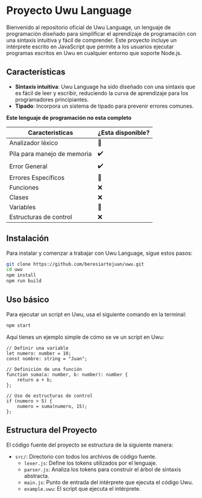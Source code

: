 # Proyecto Uwu Language

Bienvenido al repositorio oficial de Uwu Language, un lenguaje de programación diseñado para simplificar el aprendizaje de programación con una sintaxis intuitiva y fácil de comprender. Este proyecto incluye un intérprete escrito en JavaScript que permite a los usuarios ejecutar programas escritos en Uwu en cualquier entorno que soporte Node.js.

## Características

- **Sintaxis intuitiva**: Uwu Language ha sido diseñado con una sintaxis que es fácil de leer y escribir, reduciendo la curva de aprendizaje para los programadores principiantes.
- **Tipado**: Incorpora un sistema de tipado para prevenir errores comunes.

**Este lenguaje de programación no esta completo**

| Caracteristicas | ¿Esta disponible? |
|---|---|
| Analizador léxico | 🧰 |
| Pila para manejo de memoria | ✔️ |
| Error General | ✔️ |
| Errores Específicos | 🧰 |
| Funciones | ❌ |
| Clases | ❌ |
| Variables | 🧰 |
| Estructuras de control | ❌ |

## Instalación

Para instalar y comenzar a trabajar con Uwu Language, sigue estos pasos:

```bash
git clone https://github.com/beresiartejuan/uwu.git
cd uwu
npm install
npm run build
```

## Uso básico

Para ejecutar un script en Uwu, usa el siguiente comando en la terminal:

```bash
npm start
```

Aquí tienes un ejemplo simple de cómo se ve un script en Uwu:

```uwu
// Definir una variable
let numero: number = 10;
const nombre: string = "Juan";

// Definición de una función
function suma(a: number, b: number): number {
    return a + b;
};

// Uso de estructuras de control
if (numero > 5) {
    numero = suma(numero, 15);
};
```

## Estructura del Proyecto

El código fuente del proyecto se estructura de la siguiente manera:

- `src/`: Directorio con todos los archivos de código fuente.
  - `lexer.js`: Define los tokens utilizados por el lenguaje.
  - `parser.js`: Analiza los tokens para construir el árbol de sintaxis abstracta.
  - `main.js`: Punto de entrada del intérprete que ejecuta el código Uwu.
  - `example.uwu`: El script que ejecuta el intérprete.
